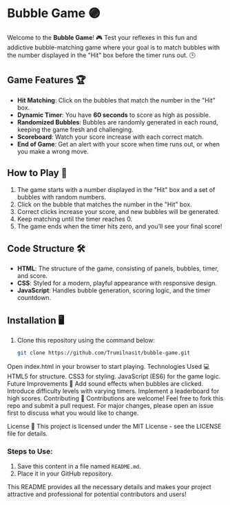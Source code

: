 # Bubble Game 🟣

Welcome to the **Bubble Game**! 🎮 Test your reflexes in this fun and addictive bubble-matching game where your goal is to match bubbles with the number displayed in the "Hit" box before the timer runs out. 🕒

## Game Features 🏆

- **Hit Matching**: Click on the bubbles that match the number in the "Hit" box.
- **Dynamic Timer**: You have **60 seconds** to score as high as possible.
- **Randomized Bubbles**: Bubbles are randomly generated in each round, keeping the game fresh and challenging.
- **Scoreboard**: Watch your score increase with each correct match.
- **End of Game**: Get an alert with your score when time runs out, or when you make a wrong move.

## How to Play 🎯

1. The game starts with a number displayed in the "Hit" box and a set of bubbles with random numbers.
2. Click on the bubble that matches the number in the "Hit" box.
3. Correct clicks increase your score, and new bubbles will be generated.
4. Keep matching until the timer reaches 0.
5. The game ends when the timer hits zero, and you’ll see your final score!

## Code Structure 🛠️

- **HTML**: The structure of the game, consisting of panels, bubbles, timer, and score.
- **CSS**: Styled for a modern, playful appearance with responsive design.
- **JavaScript**: Handles bubble generation, scoring logic, and the timer countdown.

## Installation 🖥️

1. Clone this repository using the command below:
   ```bash
   git clone https://github.com/Trumilnasit/bubble-game.git
Open index.html in your browser to start playing.
Technologies Used 💻
HTML5 for structure.
CSS3 for styling.
JavaScript (ES6) for the game logic.
Future Improvements 🚀
Add sound effects when bubbles are clicked.
Introduce difficulty levels with varying timers.
Implement a leaderboard for high scores.
Contributing 🤝
Contributions are welcome! Feel free to fork this repo and submit a pull request. For major changes, please open an issue first to discuss what you would like to change.

License 📄
This project is licensed under the MIT License - see the LICENSE file for details.

### Steps to Use:
1. Save this content in a file named `README.md`.
2. Place it in your GitHub repository.

This README provides all the necessary details and makes your project attractive and professional for potential contributors and users!

